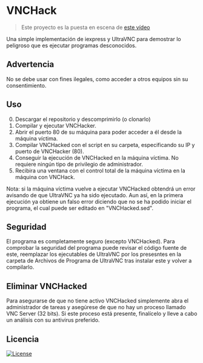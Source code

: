 # VNCHack
 >Este proyecto es la puesta en escena de [este vídeo](https://web.archive.org/web/20240915164235/https://www.youtube.com/watch?v=BysVax3MFe8)

 Una simple implementación de iexpress y UltraVNC para demostrar lo peligroso que es ejecutar programas desconocidos.
 
 ## Advertencia
  No se debe usar con fines ilegales, como acceder a otros equipos sin su consentimiento.

 ## Uso
 0. Descargar el repositorio y descomprimirlo (o clonarlo)
 1. Compilar y ejecutar VNCHacker.
 2. Abrir el puerto 80 de su máquina para poder acceder a él desde la máquina víctima.
 3. Compilar VNCHacked con el script en su carpeta, especificando su IP y puerto de VNCHacker (80).
 4. Conseguir la ejecución de VNCHacked en la máquina víctima. No requiere ningún tipo de privilegio de administrador.
 5. Recibira una ventana con el control total de la máquina víctima en la máquina con VNCHack.
 
 Nota: si la máquina víctima vuelve a ejecutar VNCHacked obtendrá un error avisando de que UltraVNC ya ha sido ejecutado. Aun así, en la primera ejecución ya obtiene un falso error diciendo que no se ha podido iniciar el programa, el cual puede ser editado en "VNCHacked.sed".
 
 ## Seguridad
 El programa es completamente seguro (excepto VNCHacked). Para comprobar la seguridad del programa puede revisar el código fuente de este, reemplazar los ejecutables de UltraVNC por los presesntes en la carpeta de Archivos de Programa de UltraVNC tras instalar este y volver a compilarlo.
 
 ## Eliminar VNCHacked
 Para asegurarse de que no tiene activo VNCHacked simplemente abra el administrador de tareas y asegúrese de que no hay un proceso llamado VNC Server (32 bits). Si este proceso está presente, finalícelo y lleve a cabo un análisis con su antivirus preferido.

## Licencia
[![License](https://img.shields.io/github/license/jgc777/VNCHack?style=for-the-badge)](./LICENSE)
